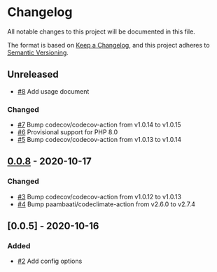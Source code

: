 # Changelog
All notable changes to this project will be documented in this file.

The format is based on [Keep a Changelog](https://keepachangelog.com/en/1.0.0/),
and this project adheres to [Semantic Versioning](https://semver.org/spec/v2.0.0.html).

<!-- changelog-linker -->

## Unreleased

- [#8] Add usage document

### Changed

- [#7] Bump codecov/codecov-action from v1.0.14 to v1.0.15
- [#6] Provisional support for PHP 8.0
- [#5] Bump codecov/codecov-action from v1.0.13 to v1.0.14

## [0.0.8] - 2020-10-17

### Changed

- [#3] Bump codecov/codecov-action from v1.0.12 to v1.0.13
- [#4] Bump paambaati/codeclimate-action from v2.6.0 to v2.7.4

## [0.0.5] - 2020-10-16

### Added

- [#2] Add config options

[#8]: https://github.com/zingimmick/laravel-eloquent-tags/pull/8
[#7]: https://github.com/zingimmick/laravel-eloquent-tags/pull/7
[#6]: https://github.com/zingimmick/laravel-eloquent-tags/pull/6
[#5]: https://github.com/zingimmick/laravel-eloquent-tags/pull/5
[#4]: https://github.com/zingimmick/laravel-eloquent-tags/pull/4
[#3]: https://github.com/zingimmick/laravel-eloquent-tags/pull/3
[#2]: https://github.com/zingimmick/laravel-eloquent-tags/pull/2
[0.0.8]: https://github.com/zingimmick/laravel-eloquent-tags/compare/0.0.5...0.0.8
